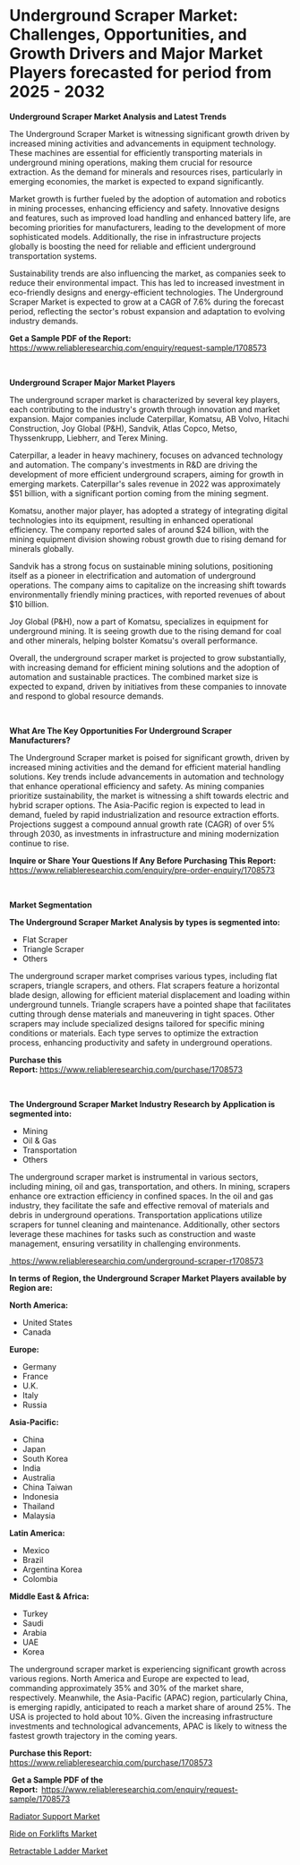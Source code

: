<p><h1>Underground Scraper Market: Challenges, Opportunities, and Growth Drivers and Major Market Players forecasted for period from 2025 - 2032</h1></p><p><strong>Underground Scraper Market Analysis and Latest Trends</strong></p>
<p><p>The Underground Scraper Market is witnessing significant growth driven by increased mining activities and advancements in equipment technology. These machines are essential for efficiently transporting materials in underground mining operations, making them crucial for resource extraction. As the demand for minerals and resources rises, particularly in emerging economies, the market is expected to expand significantly.</p><p>Market growth is further fueled by the adoption of automation and robotics in mining processes, enhancing efficiency and safety. Innovative designs and features, such as improved load handling and enhanced battery life, are becoming priorities for manufacturers, leading to the development of more sophisticated models. Additionally, the rise in infrastructure projects globally is boosting the need for reliable and efficient underground transportation systems.</p><p>Sustainability trends are also influencing the market, as companies seek to reduce their environmental impact. This has led to increased investment in eco-friendly designs and energy-efficient technologies. The Underground Scraper Market is expected to grow at a CAGR of 7.6% during the forecast period, reflecting the sector's robust expansion and adaptation to evolving industry demands.</p></p>
<p><strong>Get a Sample PDF of the Report:&nbsp;</strong> <a href="https://www.reliableresearchiq.com/enquiry/request-sample/1708573?utm_campaign=99&utm_medium=2&utm_source=Github&utm_content=ia&utm_term=19022025&utm_id=underground-scraper">https://www.reliableresearchiq.com/enquiry/request-sample/1708573</a></p>
<p>&nbsp;</p>
<p><strong>Underground Scraper Major Market Players</strong></p>
<p><p>The underground scraper market is characterized by several key players, each contributing to the industry's growth through innovation and market expansion. Major companies include Caterpillar, Komatsu, AB Volvo, Hitachi Construction, Joy Global (P&H), Sandvik, Atlas Copco, Metso, Thyssenkrupp, Liebherr, and Terex Mining.</p><p>Caterpillar, a leader in heavy machinery, focuses on advanced technology and automation. The company's investments in R&D are driving the development of more efficient underground scrapers, aiming for growth in emerging markets. Caterpillar's sales revenue in 2022 was approximately $51 billion, with a significant portion coming from the mining segment.</p><p>Komatsu, another major player, has adopted a strategy of integrating digital technologies into its equipment, resulting in enhanced operational efficiency. The company reported sales of around $24 billion, with the mining equipment division showing robust growth due to rising demand for minerals globally.</p><p>Sandvik has a strong focus on sustainable mining solutions, positioning itself as a pioneer in electrification and automation of underground operations. The company aims to capitalize on the increasing shift towards environmentally friendly mining practices, with reported revenues of about $10 billion.</p><p>Joy Global (P&H), now a part of Komatsu, specializes in equipment for underground mining. It is seeing growth due to the rising demand for coal and other minerals, helping bolster Komatsu's overall performance.</p><p>Overall, the underground scraper market is projected to grow substantially, with increasing demand for efficient mining solutions and the adoption of automation and sustainable practices. The combined market size is expected to expand, driven by initiatives from these companies to innovate and respond to global resource demands.</p></p>
<p>&nbsp;</p>
<p><strong>What Are The Key Opportunities For Underground Scraper Manufacturers?</strong></p>
<p><p>The Underground Scraper market is poised for significant growth, driven by increased mining activities and the demand for efficient material handling solutions. Key trends include advancements in automation and technology that enhance operational efficiency and safety. As mining companies prioritize sustainability, the market is witnessing a shift towards electric and hybrid scraper options. The Asia-Pacific region is expected to lead in demand, fueled by rapid industrialization and resource extraction efforts. Projections suggest a compound annual growth rate (CAGR) of over 5% through 2030, as investments in infrastructure and mining modernization continue to rise.</p></p>
<p><strong>Inquire or Share Your Questions If Any Before Purchasing This Report:</strong> <a href="https://www.reliableresearchiq.com/enquiry/pre-order-enquiry/1708573?utm_campaign=99&utm_medium=2&utm_source=Github&utm_content=ia&utm_term=19022025&utm_id=underground-scraper">https://www.reliableresearchiq.com/enquiry/pre-order-enquiry/1708573</a></p>
<p>&nbsp;</p>
<p><strong>Market Segmentation</strong></p>
<p><strong>The Underground Scraper Market Analysis by types is segmented into:</strong></p>
<p><ul><li>Flat Scraper</li><li>Triangle Scraper</li><li>Others</li></ul></p>
<p><p>The underground scraper market comprises various types, including flat scrapers, triangle scrapers, and others. Flat scrapers feature a horizontal blade design, allowing for efficient material displacement and loading within underground tunnels. Triangle scrapers have a pointed shape that facilitates cutting through dense materials and maneuvering in tight spaces. Other scrapers may include specialized designs tailored for specific mining conditions or materials. Each type serves to optimize the extraction process, enhancing productivity and safety in underground operations.</p></p>
<p><strong>Purchase this Report:&nbsp;</strong><a href="https://www.reliableresearchiq.com/purchase/1708573?utm_campaign=99&utm_medium=2&utm_source=Github&utm_content=ia&utm_term=19022025&utm_id=underground-scraper">https://www.reliableresearchiq.com/purchase/1708573</a></p>
<p>&nbsp;</p>
<p><strong>The Underground Scraper Market Industry Research by Application is segmented into:</strong></p>
<p><ul><li>Mining</li><li>Oil & Gas</li><li>Transportation</li><li>Others</li></ul></p>
<p><p>The underground scraper market is instrumental in various sectors, including mining, oil and gas, transportation, and others. In mining, scrapers enhance ore extraction efficiency in confined spaces. In the oil and gas industry, they facilitate the safe and effective removal of materials and debris in underground operations. Transportation applications utilize scrapers for tunnel cleaning and maintenance. Additionally, other sectors leverage these machines for tasks such as construction and waste management, ensuring versatility in challenging environments.</p></p>
<p><a href="https://www.reliableresearchiq.com/underground-scraper-r1708573?utm_campaign=99&utm_medium=2&utm_source=Github&utm_content=ia&utm_term=19022025&utm_id=underground-scraper">&nbsp;https://www.reliableresearchiq.com/underground-scraper-r1708573</a></p>
<p><strong>In terms of Region, the Underground Scraper Market Players available by Region are:</strong></p>
<p>
    <p> <strong> North America: </strong>
        <ul>
            <li>United States</li>
            <li>Canada</li>
        </ul>
        </p> 
    <p> <strong> Europe: </strong>
        <ul>
            <li>Germany</li>
            <li>France</li>
            <li>U.K.</li>
            <li>Italy</li>
            <li>Russia</li>
        </ul>
        </p> 
    <p> <strong> Asia-Pacific: </strong>
        <ul>
            <li>China</li>
            <li>Japan</li>
            <li>South Korea</li>
            <li>India</li>
            <li>Australia</li>
            <li>China Taiwan</li>
            <li>Indonesia</li>
            <li>Thailand</li>
            <li>Malaysia</li>
        </ul>
        </p> 
    <p> <strong> Latin America: </strong>
        <ul>
            <li>Mexico</li>
            <li>Brazil</li>
            <li>Argentina Korea</li>
            <li>Colombia</li>
        </ul>
        </p> 
    <p> <strong> Middle East & Africa: </strong>
        <ul>
            <li>Turkey</li>
            <li>Saudi</li>
            <li>Arabia</li>
            <li>UAE</li>
            <li>Korea</li>
        </ul>
    </p>
    </p>
<p><p>The underground scraper market is experiencing significant growth across various regions. North America and Europe are expected to lead, commanding approximately 35% and 30% of the market share, respectively. Meanwhile, the Asia-Pacific (APAC) region, particularly China, is emerging rapidly, anticipated to reach a market share of around 25%. The USA is projected to hold about 10%. Given the increasing infrastructure investments and technological advancements, APAC is likely to witness the fastest growth trajectory in the coming years.</p></p>
<p><strong>Purchase this Report: </strong><a href="https://www.reliableresearchiq.com/purchase/1708573?utm_campaign=99&utm_medium=2&utm_source=Github&utm_content=ia&utm_term=19022025&utm_id=underground-scraper">https://www.reliableresearchiq.com/purchase/1708573</a></p>
<p>&nbsp;<strong>Get a Sample PDF of the Report:&nbsp;&nbsp;</strong><a href="https://www.reliableresearchiq.com/enquiry/request-sample/1708573?utm_campaign=99&utm_medium=2&utm_source=Github&utm_content=ia&utm_term=19022025&utm_id=underground-scraper">https://www.reliableresearchiq.com/enquiry/request-sample/1708573</a></p>
<p><strong></strong></p>
<p><p><a href="https://github.com/perezmichael28/Market-Research-Report-List-1/blob/main/radiator-support-market.md?utm_campaign=99&utm_medium=2&utm_source=Github&utm_content=ia&utm_term=19022025&utm_id=underground-scraper">Radiator Support Market</a></p><p><a href="https://github.com/kryshaprilbb/Market-Research-Report-List-1/blob/main/ride-on-forklifts-market.md?utm_campaign=99&utm_medium=2&utm_source=Github&utm_content=ia&utm_term=19022025&utm_id=underground-scraper">Ride on Forklifts Market</a></p><p><a href="https://github.com/kolffmaris58/Market-Research-Report-List-1/blob/main/retractable-ladder-market.md?utm_campaign=99&utm_medium=2&utm_source=Github&utm_content=ia&utm_term=19022025&utm_id=underground-scraper">Retractable Ladder Market</a></p></p>